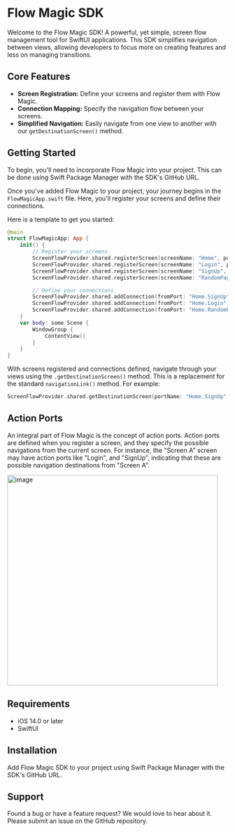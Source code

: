 # Flow Magic SDK

Welcome to the Flow Magic SDK! A powerful, yet simple, screen flow management tool for SwiftUI applications. This SDK simplifies navigation between views, allowing developers to focus more on creating features and less on managing transitions.

## Core Features

- **Screen Registration:** Define your screens and register them with Flow Magic.
- **Connection Mapping:** Specify the navigation flow between your screens.
- **Simplified Navigation:** Easily navigate from one view to another with our `getDestinationScreen()` method.

## Getting Started

To begin, you'll need to incorporate Flow Magic into your project. This can be done using Swift Package Manager with the SDK's GitHub URL.

Once you've added Flow Magic to your project, your journey begins in the `FlowMagicApp.swift` file. Here, you'll register your screens and define their connections. 

Here is a template to get you started:

```swift
@main
struct FlowMagicApp: App {
    init() {
        // Register your screens
        ScreenFlowProvider.shared.registerScreen(screenName: "Home", portNames: ["SignUp", "Login", "RandomPage"], view: Home())
        ScreenFlowProvider.shared.registerScreen(screenName: "Login", portNames: [], view: Login())
        ScreenFlowProvider.shared.registerScreen(screenName: "SignUp", portNames: [], view: SignUp())
        ScreenFlowProvider.shared.registerScreen(screenName: "RandomPage", portNames: [], view: RandomPage())

        // Define your connections
        ScreenFlowProvider.shared.addConnection(fromPort: "Home.SignUp", toScreen: "SignUp")
        ScreenFlowProvider.shared.addConnection(fromPort: "Home.Login", toScreen: "Login")
        ScreenFlowProvider.shared.addConnection(fromPort: "Home.RandomPage", toScreen: "RandomPage")
    }
    var body: some Scene {
        WindowGroup {
            ContentView()
        }
    }
}
```

With screens registered and connections defined, navigate through your views using the `.getDestinationScreen()` method. This is a replacement for the standard `navigationLink()` method. For example:

```swift
ScreenFlowProvider.shared.getDestinationScreen(portName: "Home.SignUp")
```

## Action Ports

An integral part of Flow Magic is the concept of action ports. Action ports are defined when you register a screen, and they specify the possible navigations from the current screen. For instance, the "Screen A" screen may have action ports like "Login", and "SignUp", indicating that these are possible navigation destinations from "Screen A".

<img width="481" alt="image" src="https://github.com/KedarDhere/FlowMagic-SDK/assets/97313818/c3e3d494-494f-4c7e-aefe-0e88df1c2fc1">

## Requirements

- iOS 14.0 or later
- SwiftUI

## Installation

Add Flow Magic SDK to your project using Swift Package Manager with the SDK's GitHub URL.

## Support

Found a bug or have a feature request? We would love to hear about it. Please submit an issue on the GitHub repository.
